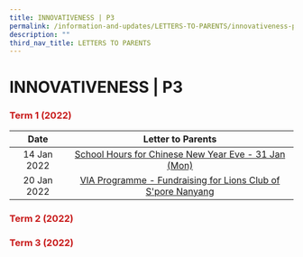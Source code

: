 ```yaml
---
title: INNOVATIVENESS | P3
permalink: /information-and-updates/LETTERS-TO-PARENTS/innovativeness-p3
description: ""
third_nav_title: LETTERS TO PARENTS
---
```

# INNOVATIVENESS | P3

### <span style = "color: #c81b1b"> <b>Term 1 (2022)</b> </span>

<table>
<thead>
  <tr>
    <th style="text-align: center;">Date</th>
    <th style="text-align: center;">Letter to Parents</th>
  </tr>
</thead>
<tbody style="text-align: center;">
  <tr>
    <td>14 Jan 2022</td>
    <td><a href="https://jurongwestpri-moe-edu-sg-admin.cwp.sg/qql/slot/u363/2022%20Letters%20to%20Parents/020%20Sch%20Hours%20on%20CNY%20Eve%2031%20Jan%202022.pdf">School Hours for Chinese New Year Eve - 31 Jan (Mon)</a><br></td>
  </tr>
  <tr>
    <td> 20 Jan 2022</td>
    <td><a href="https://jurongwestpri-moe-edu-sg-admin.cwp.sg/qql/slot/u363/2022%20Letters%20to%20Parents/022%20VIA%20Programme%20Fundraising%20for%20Lions%20Club%20of%20Singapore%20Nanyang.pdf">VIA Programme - Fundraising for Lions Club of S'pore Nanyang </a></td>
  </tr>
</tbody>
</table>

### <span style = "color: #c81b1b"> <b>Term 2 (2022)</b> </span>

### <span style = "color: #c81b1b"> <b>Term 3 (2022)</b> </span>